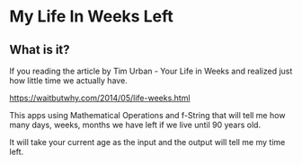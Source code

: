 # My Life In Weeks Left

## What is it?
If you reading the article by Tim Urban - Your Life in Weeks and realized just how little time we actually have.

https://waitbutwhy.com/2014/05/life-weeks.html

This apps using Mathematical Operations and f-String that will tell me how many days, weeks, months we have left if we live until 90 years old.

It will take your current age as the input and the output will tell me my time left.